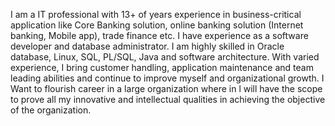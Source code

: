 I am a IT professional with 13+ of years experience in business-critical application like Core Banking solution, online banking solution (Internet banking, Mobile app), trade finance etc. I have experience as a software developer and database administrator. I am highly skilled in Oracle database, Linux, SQL, PL/SQL, Java and software architecture. With varied experience, I bring customer handling, application maintenance and team leading abilities and continue to improve myself and organizational growth. I Want to flourish career in a large organization where in l will have the scope to prove all my innovative and intellectual qualities in achieving the objective of the organization.

